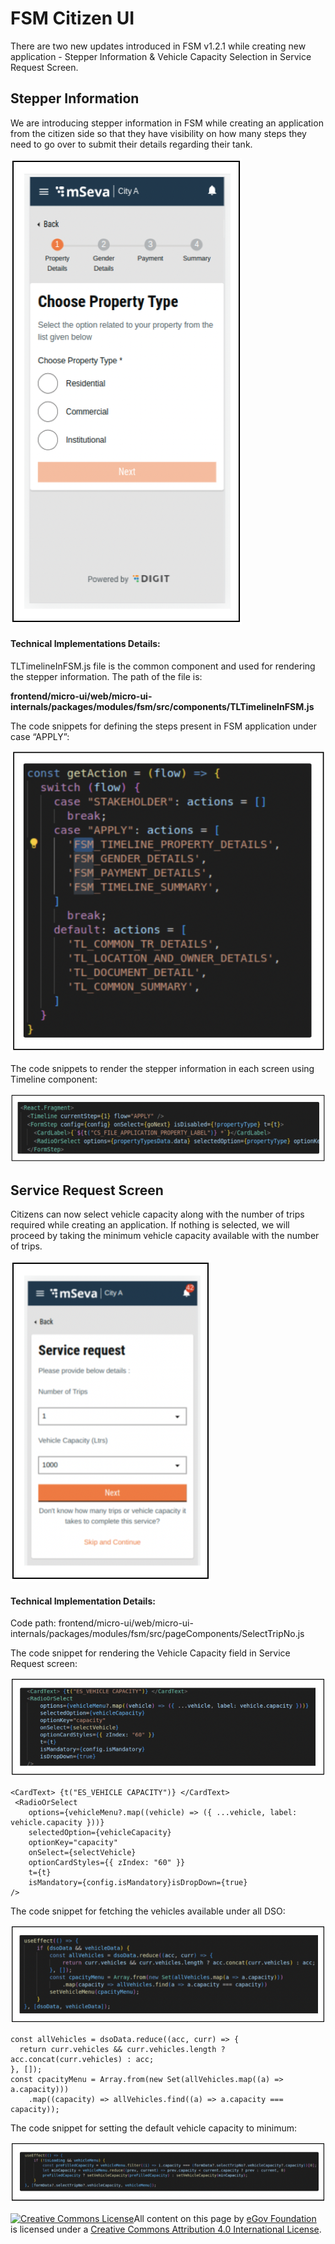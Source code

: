 # FSM Citizen UI

There are two new updates introduced in FSM v1.2.1 while creating new application - Stepper Information & Vehicle Capacity Selection in Service Request Screen.

## **Stepper Information**  <a href="#stepper-information" id="stepper-information"></a>

We are introducing stepper information in FSM while creating an application from the citizen side so that they have visibility on how many steps they need to go over to submit their details regarding their tank.&#x20;

![](<../../../../.gitbook/assets/Screenshot 2022-08-09 at 9.50.12 AM.png>)

#### Technical Implementations Details: <a href="#technical-implementations-detail" id="technical-implementations-detail"></a>

TLTimelineInFSM.js file is the common component and used for rendering the stepper information. The path of the file is:

**frontend/micro-ui/web/micro-ui-internals/packages/modules/fsm/src/components/TLTimelineInFSM.js**

The code snippets for defining the steps present in FSM application under case “APPLY”:

![](<../../../../.gitbook/assets/Screenshot 2022-08-09 at 9.56.12 AM.png>)

The code snippets to render the stepper information in each screen using Timeline component:

![using Timeline component to render the stepper Information in each screen provided with step number in currentStep.](<../../../../.gitbook/assets/Screenshot 2022-08-09 at 9.55.22 AM.png>)

## **Service Request Screen** <a href="#service-request-screen" id="service-request-screen"></a>

Citizens can now select vehicle capacity along with the number of trips required while creating an application. If nothing is selected, we will proceed by taking the minimum vehicle capacity available with the number of trips.

![](<../../../../.gitbook/assets/Screenshot 2022-08-09 at 10.01.43 AM.png>)

#### Technical Implementation Details:  <a href="#technical-implementation-details" id="technical-implementation-details"></a>

Code path: frontend/micro-ui/web/micro-ui-internals/packages/modules/fsm/src/pageComponents/SelectTripNo.js

The code snippet for rendering the Vehicle Capacity field in Service Request screen:

![](<../../../../.gitbook/assets/Screenshot 2022-08-09 at 10.03.51 AM.png>)

```
<CardText> {t("ES_VEHICLE CAPACITY")} </CardText>
 <RadioOrSelect
    options={vehicleMenu?.map((vehicle) => ({ ...vehicle, label: vehicle.capacity }))}
    selectedOption={vehicleCapacity}
    optionKey="capacity"
    onSelect={selectVehicle}
    optionCardStyles={{ zIndex: "60" }}
    t={t}
    isMandatory={config.isMandatory}isDropDown={true}
/>
```



The code snippet for fetching the vehicles available under all DSO:

![](<../../../../.gitbook/assets/Screenshot 2022-08-09 at 10.07.17 AM.png>)

```
const allVehicles = dsoData.reduce((acc, curr) => {
  return curr.vehicles && curr.vehicles.length ? acc.concat(curr.vehicles) : acc;
}, []);
const cpacityMenu = Array.from(new Set(allVehicles.map((a) => a.capacity)))
    .map((capacity) => allVehicles.find((a) => a.capacity === capacity));
```

The code snippet for setting the default vehicle capacity to minimum:

![](<../../../../.gitbook/assets/Screenshot 2022-08-09 at 10.09.11 AM.png>)

[![Creative Commons License](https://i.creativecommons.org/l/by/4.0/80x15.png)](http://creativecommons.org/licenses/by/4.0/)All content on this page by [eGov Foundation ](https://egov.org.in/)is licensed under a [Creative Commons Attribution 4.0 International License](http://creativecommons.org/licenses/by/4.0/).
